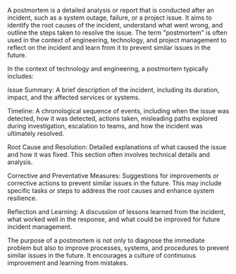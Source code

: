 A postmortem is a detailed analysis or report that is conducted after an incident, such as a system outage, failure, or a project issue. It aims to identify the root causes of the incident, understand what went wrong, and outline the steps taken to resolve the issue. The term "postmortem" is often used in the context of engineering, technology, and project management to reflect on the incident and learn from it to prevent similar issues in the future.

In the context of technology and engineering, a postmortem typically includes:

Issue Summary: A brief description of the incident, including its duration, impact, and the affected services or systems.

Timeline: A chronological sequence of events, including when the issue was detected, how it was detected, actions taken, misleading paths explored during investigation, escalation to teams, and how the incident was ultimately resolved.

Root Cause and Resolution: Detailed explanations of what caused the issue and how it was fixed. This section often involves technical details and analysis.

Corrective and Preventative Measures: Suggestions for improvements or corrective actions to prevent similar issues in the future. This may include specific tasks or steps to address the root causes and enhance system resilience.

Reflection and Learning: A discussion of lessons learned from the incident, what worked well in the response, and what could be improved for future incident management.

The purpose of a postmortem is not only to diagnose the immediate problem but also to improve processes, systems, and procedures to prevent similar issues in the future. It encourages a culture of continuous improvement and learning from mistakes.
